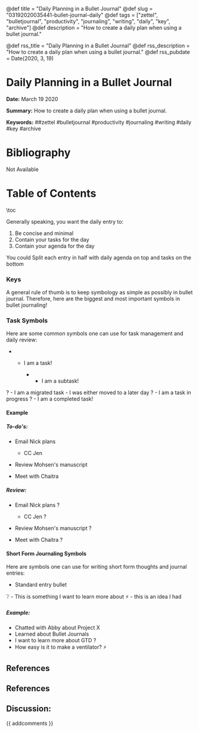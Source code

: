@def title = "Daily Planning in a Bullet Journal"
@def slug = "03192020035441-bullet-journal-daily"
@def tags = ["zettel", "bulletjournal", "productivity", "journaling", "writing", "daily", "key", "archive"]
@def description = "How to create a daily plan when using a bullet journal."

@def rss_title = "Daily Planning in a Bullet Journal"
@def rss_description = "How to create a daily plan when using a bullet journal."
@def rss_pubdate = Date(2020, 3, 19)


Daily Planning in a Bullet Journal
=========

**Date:** March 19 2020

**Summary:** How to create a daily plan when using a bullet journal.

**Keywords:** ##zettel #bulletjournal #productivity #journaling #writing #daily #key  #archive

Bibliography
==========

Not Available

Table of Contents
=========

\toc

Generally speaking, you want the daily entry to: 

1. Be concise and minimal
2. Contain your tasks for the day
3. Contain your agenda for the day

You could Split each entry in half with daily agenda on top and tasks on the bottom

### Keys

A general rule of thumb is to keep symbology as simple as possibly in bullet journal. Therefore, here are the biggest and most important symbols in bullet journaling!

### Task Symbols

Here are some common symbols one can use for task management and daily review:

  * - I am a task! 

      * - I am a subtask!

? - I am a migrated task - I was either moved to a later day ? - I am a task in progress ? - I am a completed task!

#### Example

##### To-do's:

  * Email Nick plans

      * CC Jen
  * Review Mohsen's manuscript
  * Meet with Chaitra

##### Review:

  * Email Nick plans ?

      * CC Jen ?
  * Review Mohsen's manuscript ?
  * Meet with Chaitra ?

#### Short Form Journaling Symbols

Here are symbols one can use for writing short form thoughts and journal entries:

  * Standard entry bullet

:grey_question: - This is something I want to learn more about :zap: - this is an idea I had

##### Example:

  * Chatted with Abby about Project X
  * Learned about Bullet Journals
  * I want to learn more about GTD ?
  * How easy is it to make a ventilator? :zap:

## References

## References
## Discussion: 

{{ addcomments }}
